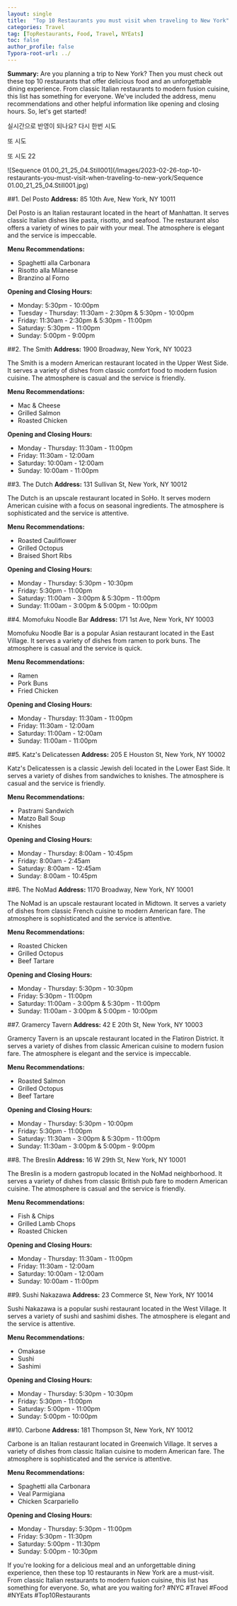 ```yaml
---
layout: single
title:  "Top 10 Restaurants you must visit when traveling to New York"
categories: Travel
tag: [TopRestaurants, Food, Travel, NYEats]
toc: false
author_profile: false
Typora-root-url: ../
---
```

**Summary:** Are you planning a trip to New York? Then you must check out these top 10 restaurants that offer delicious food and an unforgettable dining experience. From classic Italian restaurants to modern fusion cuisine, this list has something for everyone. We've included the address, menu recommendations and other helpful information like opening and closing hours. So, let's get started!

실시간으로 반영이 되나요?
다시 한번 시도

또 시도



또 시도 22





![Sequence 01.00_21_25_04.Still001](/Images/2023-02-26-top-10-restaurants-you-must-visit-when-traveling-to-new-york/Sequence 01.00_21_25_04.Still001.jpg)



##1. Del Posto
**Address:** 85 10th Ave, New York, NY 10011

Del Posto is an Italian restaurant located in the heart of Manhattan. It serves classic Italian dishes like pasta, risotto, and seafood. The restaurant also offers a variety of wines to pair with your meal. The atmosphere is elegant and the service is impeccable.

**Menu Recommendations:** 
- Spaghetti alla Carbonara 
- Risotto alla Milanese 
- Branzino al Forno 

**Opening and Closing Hours:** 
- Monday: 5:30pm - 10:00pm 
- Tuesday - Thursday: 11:30am - 2:30pm & 5:30pm - 10:00pm 
- Friday: 11:30am - 2:30pm & 5:30pm - 11:00pm 
- Saturday: 5:30pm - 11:00pm 
- Sunday: 5:00pm - 9:00pm 

##2. The Smith
**Address:** 1900 Broadway, New York, NY 10023

The Smith is a modern American restaurant located in the Upper West Side. It serves a variety of dishes from classic comfort food to modern fusion cuisine. The atmosphere is casual and the service is friendly.

**Menu Recommendations:** 
- Mac & Cheese 
- Grilled Salmon 
- Roasted Chicken 

**Opening and Closing Hours:** 
- Monday - Thursday: 11:30am - 11:00pm 
- Friday: 11:30am - 12:00am 
- Saturday: 10:00am - 12:00am 
- Sunday: 10:00am - 11:00pm 

##3. The Dutch
**Address:** 131 Sullivan St, New York, NY 10012

The Dutch is an upscale restaurant located in SoHo. It serves modern American cuisine with a focus on seasonal ingredients. The atmosphere is sophisticated and the service is attentive.

**Menu Recommendations:** 
- Roasted Cauliflower 
- Grilled Octopus 
- Braised Short Ribs 

**Opening and Closing Hours:** 
- Monday - Thursday: 5:30pm - 10:30pm 
- Friday: 5:30pm - 11:00pm 
- Saturday: 11:00am - 3:00pm & 5:30pm - 11:00pm 
- Sunday: 11:00am - 3:00pm & 5:00pm - 10:00pm 

##4. Momofuku Noodle Bar
**Address:** 171 1st Ave, New York, NY 10003

Momofuku Noodle Bar is a popular Asian restaurant located in the East Village. It serves a variety of dishes from ramen to pork buns. The atmosphere is casual and the service is quick.

**Menu Recommendations:** 
- Ramen 
- Pork Buns 
- Fried Chicken 

**Opening and Closing Hours:** 
- Monday - Thursday: 11:30am - 11:00pm 
- Friday: 11:30am - 12:00am 
- Saturday: 11:00am - 12:00am 
- Sunday: 11:00am - 11:00pm 

##5. Katz's Delicatessen
**Address:** 205 E Houston St, New York, NY 10002

Katz's Delicatessen is a classic Jewish deli located in the Lower East Side. It serves a variety of dishes from sandwiches to knishes. The atmosphere is casual and the service is friendly.

**Menu Recommendations:** 
- Pastrami Sandwich 
- Matzo Ball Soup 
- Knishes 

**Opening and Closing Hours:** 
- Monday - Thursday: 8:00am - 10:45pm 
- Friday: 8:00am - 2:45am 
- Saturday: 8:00am - 12:45am 
- Sunday: 8:00am - 10:45pm 

##6. The NoMad
**Address:** 1170 Broadway, New York, NY 10001

The NoMad is an upscale restaurant located in Midtown. It serves a variety of dishes from classic French cuisine to modern American fare. The atmosphere is sophisticated and the service is attentive.

**Menu Recommendations:** 
- Roasted Chicken 
- Grilled Octopus 
- Beef Tartare 

**Opening and Closing Hours:** 
- Monday - Thursday: 5:30pm - 10:30pm 
- Friday: 5:30pm - 11:00pm 
- Saturday: 11:00am - 3:00pm & 5:30pm - 11:00pm 
- Sunday: 11:00am - 3:00pm & 5:00pm - 10:00pm 

##7. Gramercy Tavern
**Address:** 42 E 20th St, New York, NY 10003

Gramercy Tavern is an upscale restaurant located in the Flatiron District. It serves a variety of dishes from classic American cuisine to modern fusion fare. The atmosphere is elegant and the service is impeccable.

**Menu Recommendations:** 
- Roasted Salmon 
- Grilled Octopus 
- Beef Tartare 

**Opening and Closing Hours:** 
- Monday - Thursday: 5:30pm - 10:00pm 
- Friday: 5:30pm - 11:00pm 
- Saturday: 11:30am - 3:00pm & 5:30pm - 11:00pm 
- Sunday: 11:30am - 3:00pm & 5:00pm - 9:00pm 

##8. The Breslin
**Address:** 16 W 29th St, New York, NY 10001

The Breslin is a modern gastropub located in the NoMad neighborhood. It serves a variety of dishes from classic British pub fare to modern American cuisine. The atmosphere is casual and the service is friendly.

**Menu Recommendations:** 
- Fish & Chips 
- Grilled Lamb Chops 
- Roasted Chicken 

**Opening and Closing Hours:** 
- Monday - Thursday: 11:30am - 11:00pm 
- Friday: 11:30am - 12:00am 
- Saturday: 10:00am - 12:00am 
- Sunday: 10:00am - 11:00pm 

##9. Sushi Nakazawa
**Address:** 23 Commerce St, New York, NY 10014

Sushi Nakazawa is a popular sushi restaurant located in the West Village. It serves a variety of sushi and sashimi dishes. The atmosphere is elegant and the service is attentive.

**Menu Recommendations:** 
- Omakase 
- Sushi 
- Sashimi 

**Opening and Closing Hours:** 
- Monday - Thursday: 5:30pm - 10:30pm 
- Friday: 5:30pm - 11:00pm 
- Saturday: 5:00pm - 11:00pm 
- Sunday: 5:00pm - 10:00pm 

##10. Carbone
**Address:** 181 Thompson St, New York, NY 10012

Carbone is an Italian restaurant located in Greenwich Village. It serves a variety of dishes from classic Italian cuisine to modern American fare. The atmosphere is sophisticated and the service is attentive.

**Menu Recommendations:** 
- Spaghetti alla Carbonara 
- Veal Parmigiana 
- Chicken Scarpariello 

**Opening and Closing Hours:** 
- Monday - Thursday: 5:30pm - 11:00pm 
- Friday: 5:30pm - 11:30pm 
- Saturday: 5:00pm - 11:30pm 
- Sunday: 5:00pm - 10:30pm 

If you're looking for a delicious meal and an unforgettable dining experience, then these top 10 restaurants in New York are a must-visit. From classic Italian restaurants to modern fusion cuisine, this list has something for everyone. So, what are you waiting for? #NYC #Travel #Food #NYEats #Top10Restaurants